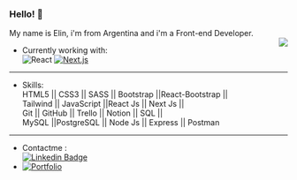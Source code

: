 ### Hello!  👋

My name is Elin, i'm from Argentina and i'm a Front-end Developer. <br>
<img align='right' src='https://user-images.githubusercontent.com/82474881/158254443-5ed4d4c8-5bc2-4f14-85ed-951af844edf7.gif' >


- Currently working with: <br>  ![React](https://img.shields.io/badge/-React-%23282C34?style=flat-square&logo=react) [![Next.js](https://img.shields.io/badge/Next.js-black?logo=next.js&logoColor=white)](#)

_______________________________________________________

- Skills: <br>
HTML5 || CSS3 || SASS || Bootstrap ||React-Bootstrap ||<br>
 Tailwind || JavaScript ||React Js || Next Js ||<br>
 Git || GitHub || Trello || Notion || SQL ||<br>
 MySQL ||PostgreSQL || Node Js || Express || Postman<br>



_______________________________________________________


- Contactme : <br> [![Linkedin Badge](https://img.shields.io/badge/-pamelaelin-0072b1?style=flat&logo=Linkedin&logoColor=white)](https://www.linkedin.com/in/pamelaelinsosa/)
- [![Portfolio](https://img.shields.io/badge/Vercel-%23000000.svg?logo=vercel&logoColor=white)](https://pamelaelin.vercel.app/about)



